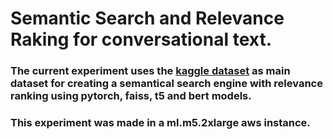 # Semantic Search and Relevance Raking for conversational text.

### The current experiment uses the [kaggle dataset](https://www.kaggle.com/datasets/gogogaurav95/conversation-meetings) as main dataset for creating a semantical search engine with relevance ranking using pytorch, faiss, t5 and bert models.

### This experiment was made in a ml.m5.2xlarge aws instance.
